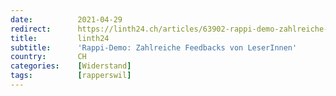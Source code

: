 ```yaml
---
date:          2021-04-29
redirect:      https://linth24.ch/articles/63902-rappi-demo-zahlreiche-feedbacks-von-leserinnen
title:         linth24
subtitle:      'Rappi-Demo: Zahlreiche Feedbacks von LeserInnen'
country:       CH
categories:    [Widerstand]
tags:          [rapperswil]
---
```

